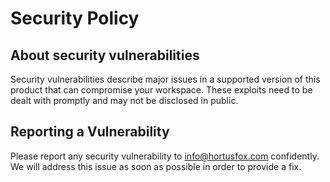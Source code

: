 # Security Policy

## About security vulnerabilities

Security vulnerabilities describe major issues in a supported version of this product that can compromise your workspace. These exploits need to be dealt with promptly and may not be disclosed in public.

## Reporting a Vulnerability

Please report any security vulnerability to info@hortusfox.com confidently. We will address this issue as soon as possible in order to provide a fix. 
